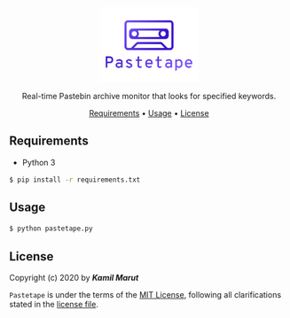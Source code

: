 <p align="center">
    <img src="logo.png" width="180">
    <p align="center">Real-time Pastebin archive monitor that looks for specified keywords.</p>
</p>

<p align="center">
    <a href="#requirements">Requirements</a> •
  	<a href="#installation">Usage</a> •
  	<a href="#license">License</a>
</p>

## Requirements
* Python 3

```bash
$ pip install -r requirements.txt
```

## Usage

```bash
$ python pastetape.py
```

## License

Copyright (c) 2020 by ***Kamil Marut***

`Pastetape` is under the terms of the [MIT License](https://www.tldrlegal.com/l/mit), following all clarifications stated in the [license file](LICENSE).
